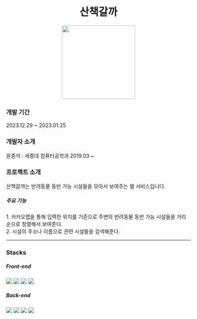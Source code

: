 <div align="center">
  <h1> 산책갈까 </h1>
<img src = "https://github.com/AidenY915/stroll_spring/assets/121554798/f009b34c-1f06-463c-bd35-91743cdcbaa7" width = "200px">
</div>
<div>
  <h3>개발 기간</h3>
  2023.12.29 ~ 2023.01.25
</div>
<div>
  <h3>개발자 소개</h3>
  윤종석 : 세종대 컴퓨터공학과 2019.03 ~
</div>
<div>
  <h3>프로젝트 소개</h3>
  산책갈까는 반려동물 동반 가능 시설들을 모아서 보여주는 웹 서비스입니다.
  <h5>주요 기능</h5> 
  1. 카카오맵을 통해 입력한 위치를 기준으로 주변의 반려동물 동반 가능 시설들을 거리 순으로 정렬해서 보여준다. <br/>
  2. 시설의 주소나 이름으로 관련 시설들을 검색해준다. <br/>
</div>
<div>
</div>
<hr>
<div>
  <h3>Stacks</h3>
  <h5>Front-end</h5>
  <img src="https://img.shields.io/badge/html5-E34F26?style=for-the-badge&logo=html5&logoColor=white"> 
  <img src="https://img.shields.io/badge/css-1572B6?style=for-the-badge&logo=css3&logoColor=white"> 
  <img src="https://img.shields.io/badge/javascript-F7DF1E?style=for-the-badge&logo=javascript&logoColor=black"> 
  <img src="https://img.shields.io/badge/jquery-0769AD?style=for-the-badge&logo=jquery&logoColor=white">
  <br/>
  <h5>Back-end</h5>
  <img src="https://img.shields.io/badge/java-007396?style=for-the-badge&logo=java&logoColor=white"> 
  <img src="https://img.shields.io/badge/spring-6DB33F?style=for-the-badge&logo=spring&logoColor=white">
  <img src="https://img.shields.io/badge/mysql-4479A1?style=for-the-badge&logo=mysql&logoColor=white"> 
  <img src="https://img.shields.io/badge/apache tomcat-F8DC75?style=for-the-badge&logo=apachetomcat&logoColor=white">
  <br/>
</div>
